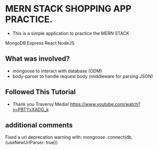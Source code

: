 # MERN STACK SHOPPING APP PRACTICE.
- This is a simple application to practice the MERN STACK

MongoDB
Express
React
NodeJS

## What was involved?

- mongoose to interact with database (ODM)
- body-parser to handle request body (middleware for parsing JSON)

## Followed This Tutorial
- Thank you Traversy Media!
https://www.youtube.com/watch?v=PBTYxXADG_k

## additional comments

Fixed a url deprecation warning with: 
mongoose
  .connect(db, {useNewUrlParser: true})
